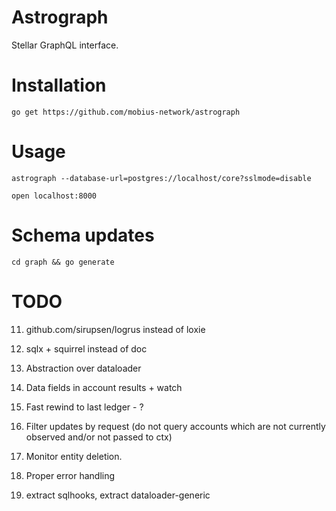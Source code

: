 Astrograph
==========

Stellar GraphQL interface.

# Installation

`go get https://github.com/mobius-network/astrograph`

# Usage

`astrograph --database-url=postgres://localhost/core?sslmode=disable`

`open localhost:8000`

# Schema updates

`cd graph && go generate`

# TODO

11. github.com/sirupsen/logrus instead of loxie
10. sqlx + squirrel instead of doc
3. Abstraction over dataloader
2. Data fields in account results + watch
3. Fast rewind to last ledger - ?
4. Filter updates by request (do not query accounts which are not currently observed and/or not passed to ctx)
5. Monitor entity deletion.
6. Proper error handling

10. extract sqlhooks, extract dataloader-generic
